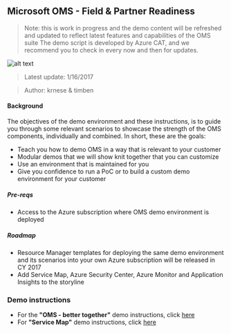 ## Microsoft OMS - Field & Partner Readiness
>Note: this is work in progress and the demo content will be refreshed and updated to reflect latest features and capabilities of the OMS suite
>The demo script is developed by Azure CAT, and we recommend you to check in every now and then for updates.

![alt text](/media/azurecat.png "Azure CAT")

>Latest update: 1/16/2017

>Author: krnese & timben

#### Background

The objectives of the demo environment and these instructions, is to guide you through some relevant scenarios to showcase the strength of the OMS components, individually and combined.
In short, these are the goals:

* Teach you how to demo OMS in a way that is relevant to your customer
* Modular demos that we will show knit together that you can customize
* Use an environment that is maintained for you
* Give you confidence to run a PoC or to build a custom demo environment for your customer

##### Pre-reqs

* Access to the Azure subscription where OMS demo environment is deployed

##### Roadmap

* Resource Manager templates for deploying the same demo environment and its scenarios into your own Azure subscription will be released in CY 2017
* Add Service Map, Azure Security Center, Azure Monitor and Application Insights to the storyline

### Demo instructions

* For the **"OMS - better together"** demo instructions, click [here](./oms-demo.md)
* For **"Service Map"** demo instructions, click [here](./service-map-demo.md)

